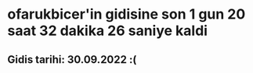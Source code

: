 # ofarukbicer'in gidisine son 1 gun 20 saat 32 dakika 26 saniye kaldi

## Gidis tarihi: 30.09.2022 :(